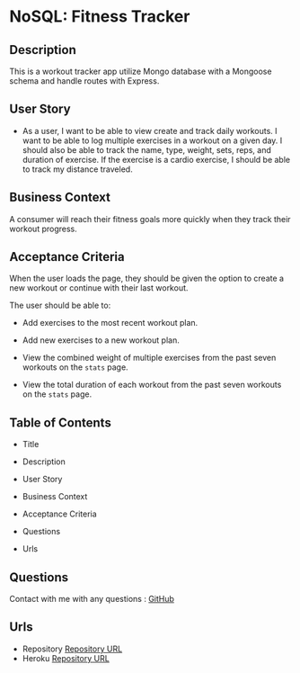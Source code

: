 # NoSQL: Fitness Tracker

## Description

This is a workout tracker app utilize Mongo database with a Mongoose schema and handle routes with Express.

## User Story

* As a user, I want to be able to view create and track daily workouts. I want to be able to log multiple exercises in a workout on a given day. I should also be able to track the name, type, weight, sets, reps, and duration of exercise. If the exercise is a cardio exercise, I should be able to track my distance traveled.

## Business Context

A consumer will reach their fitness goals more quickly when they track their workout progress.

## Acceptance Criteria

When the user loads the page, they should be given the option to create a new workout or continue with their last workout.

The user should be able to:

  * Add exercises to the most recent workout plan.

  * Add new exercises to a new workout plan.

  * View the combined weight of multiple exercises from the past seven workouts on the `stats` page.

  * View the total duration of each workout from the past seven workouts on the `stats` page.

## Table of Contents

* Title

* Description

* User Story

* Business Context

* Acceptance Criteria

* Questions

* Urls

## Questions
Contact with me with any questions : [GitHub](https://github.com/kinziva)<br />

## Urls
* Repository [Repository URL ](https://github.com/kinziva/FitnessTracker)
* Heroku [Repository URL ]()

